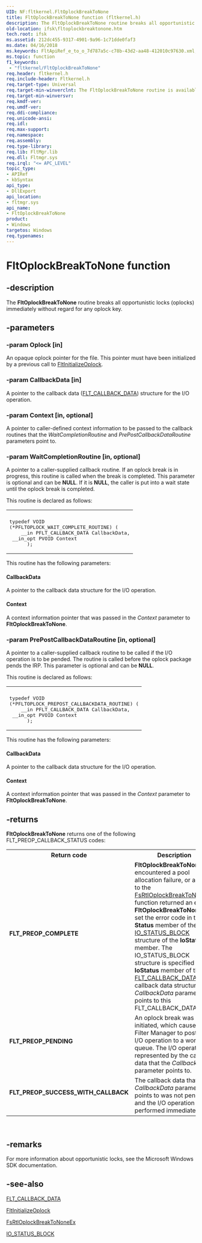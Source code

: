 ```yaml
---
UID: NF:fltkernel.FltOplockBreakToNone
title: FltOplockBreakToNone function (fltkernel.h)
description: The FltOplockBreakToNone routine breaks all opportunistic locks (oplocks) immediately without regard for any oplock key.
old-location: ifsk\fltoplockbreaktonone.htm
tech.root: ifsk
ms.assetid: 212dc455-9317-4901-9a96-1c71dde0faf3
ms.date: 04/16/2018
ms.keywords: FltApiRef_e_to_o_7d787a5c-c78b-43d2-aa48-412010c97630.xml, FltOplockBreakToNone, FltOplockBreakToNone routine [Installable File System Drivers], fltkernel/FltOplockBreakToNone, ifsk.fltoplockbreaktonone
ms.topic: function
f1_keywords:
 - "fltkernel/FltOplockBreakToNone"
req.header: fltkernel.h
req.include-header: Fltkernel.h
req.target-type: Universal
req.target-min-winverclnt: The FltOplockBreakToNone routine is available starting with Windows 7.
req.target-min-winversvr: 
req.kmdf-ver: 
req.umdf-ver: 
req.ddi-compliance: 
req.unicode-ansi: 
req.idl: 
req.max-support: 
req.namespace: 
req.assembly: 
req.type-library: 
req.lib: FltMgr.lib
req.dll: Fltmgr.sys
req.irql: "<= APC_LEVEL"
topic_type:
- APIRef
- kbSyntax
api_type:
- DllExport
api_location:
- fltmgr.sys
api_name:
- FltOplockBreakToNone
product:
- Windows
targetos: Windows
req.typenames: 
---
```


# FltOplockBreakToNone function


## -description


The <b>FltOplockBreakToNone</b> routine breaks all opportunistic locks (oplocks) immediately without regard for any oplock key. 


## -parameters




### -param Oplock [in]

An opaque oplock pointer for the file. This pointer must have been initialized by a previous call to <a href="https://docs.microsoft.com/windows-hardware/drivers/ddi/content/fltkernel/nf-fltkernel-fltinitializeoplock">FltInitializeOplock</a>. 


### -param CallbackData [in]

A pointer to the callback data (<a href="https://docs.microsoft.com/windows-hardware/drivers/ddi/content/fltkernel/ns-fltkernel-_flt_callback_data">FLT_CALLBACK_DATA</a>) structure for the I/O operation. 


### -param Context [in, optional]

A pointer to caller-defined context information to be passed to the callback routines that the <i>WaitCompletionRoutine</i> and <i>PrePostCallbackDataRoutine </i>parameters point to. 


### -param WaitCompletionRoutine [in, optional]

A pointer to a caller-supplied callback routine. If an oplock break is in progress, this routine is called when the break is completed. This parameter is optional and can be <b>NULL</b>. If it is <b>NULL</b>, the caller is put into a wait state until the oplock break is completed. 

This routine is declared as follows: 

<div class="code"><span codelanguage=""><table>
<tr>
<th></th>
</tr>
<tr>
<td>
<pre>typedef VOID
(*PFLTOPLOCK_WAIT_COMPLETE_ROUTINE) (
    __in PFLT_CALLBACK_DATA CallbackData,
 __in_opt PVOID Context
      );</pre>
</td>
</tr>
</table></span></div>
This routine has the following parameters: 





#### CallbackData

A pointer to the callback data structure for the I/O operation. 



#### Context

A context information pointer that was passed in the <i>Context</i> parameter to <b>FltOplockBreakToNone</b>. 


### -param PrePostCallbackDataRoutine [in, optional]

A pointer to a caller-supplied callback routine to be called if the I/O operation is to be pended. The routine is called before the oplock package pends the IRP. This parameter is optional and can be <b>NULL</b>. 

This routine is declared as follows: 

<div class="code"><span codelanguage=""><table>
<tr>
<th></th>
</tr>
<tr>
<td>
<pre>typedef VOID
(*PFLTOPLOCK_PREPOST_CALLBACKDATA_ROUTINE) (
    __in PFLT_CALLBACK_DATA CallbackData,
 __in_opt PVOID Context
      );</pre>
</td>
</tr>
</table></span></div>
This routine has the following parameters: 





#### CallbackData

A pointer to the callback data structure for the I/O operation. 



#### Context

A context information pointer that was passed in the <i>Context</i> parameter to <b>FltOplockBreakToNone</b>. 


## -returns



<b>FltOplockBreakToNone</b> returns one of the following FLT_PREOP_CALLBACK_STATUS codes: 

<table>
<tr>
<th>Return code</th>
<th>Description</th>
</tr>
<tr>
<td width="40%">
<dl>
<dt><b>FLT_PREOP_COMPLETE</b></dt>
</dl>
</td>
<td width="60%">
<b>FltOplockBreakToNone</b> encountered a pool allocation failure, or a call to the <a href="https://docs.microsoft.com/windows-hardware/drivers/ddi/content/ntifs/nf-ntifs-_fsrtl_advanced_fcb_header-fsrtloplockbreaktononeex">FsRtlOplockBreakToNoneEx</a> function returned an error. <b>FltOplockBreakToNone</b> will set the error code in the <b>Status</b> member of the <a href="https://docs.microsoft.com/windows-hardware/drivers/ddi/content/wdm/ns-wdm-_io_status_block">IO_STATUS_BLOCK</a> structure of the <b>IoStatus</b> member. The IO_STATUS_BLOCK structure is specified in the <b>IoStatus</b> member of the <a href="https://docs.microsoft.com/windows-hardware/drivers/ddi/content/fltkernel/ns-fltkernel-_flt_callback_data">FLT_CALLBACK_DATA</a> callback data structure. The <i>CallbackData</i> parameter points to this FLT_CALLBACK_DATA. 

</td>
</tr>
<tr>
<td width="40%">
<dl>
<dt><b>FLT_PREOP_PENDING</b></dt>
</dl>
</td>
<td width="60%">
An oplock break was initiated, which caused the Filter Manager to post the I/O operation to a work queue. The I/O operation is represented by the callback data that the <i>CallbackData</i> parameter points to. 

</td>
</tr>
<tr>
<td width="40%">
<dl>
<dt><b>FLT_PREOP_SUCCESS_WITH_CALLBACK</b></dt>
</dl>
</td>
<td width="60%">
The callback data that the <i>CallbackData</i> parameter points to was not pended, and the I/O operation was performed immediately. 

</td>
</tr>
</table>
 




## -remarks



For more information about opportunistic locks, see the Microsoft Windows SDK documentation. 




## -see-also




<a href="https://docs.microsoft.com/windows-hardware/drivers/ddi/content/fltkernel/ns-fltkernel-_flt_callback_data">FLT_CALLBACK_DATA</a>



<a href="https://docs.microsoft.com/windows-hardware/drivers/ddi/content/fltkernel/nf-fltkernel-fltinitializeoplock">FltInitializeOplock</a>



<a href="https://docs.microsoft.com/windows-hardware/drivers/ddi/content/ntifs/nf-ntifs-_fsrtl_advanced_fcb_header-fsrtloplockbreaktononeex">FsRtlOplockBreakToNoneEx</a>



<a href="https://docs.microsoft.com/windows-hardware/drivers/ddi/content/wdm/ns-wdm-_io_status_block">IO_STATUS_BLOCK</a>
 

 

